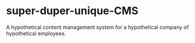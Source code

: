 # super-duper-unique-CMS
A hypothetical content management system for a hypothetical company of hypothetical employees.
